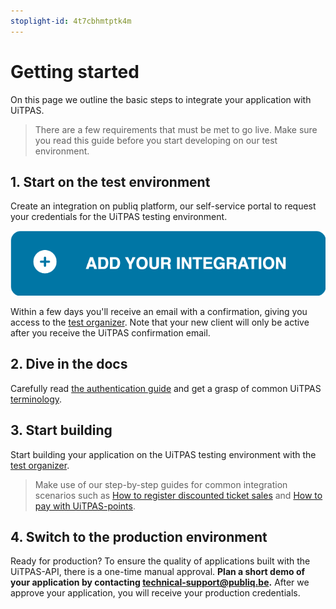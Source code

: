 ```yaml
---
stoplight-id: 4t7cbhmtptk4m
---
```


# Getting started

On this page we outline the basic steps to integrate your application with UiTPAS.

> There are a few requirements that must be met to go live. Make sure you read this guide before you start developing on our test environment.

## 1. Start on the test environment

Create an integration on publiq platform, our self-service portal to request your credentials for the UiTPAS testing environment. 

<!-- focus: false -->

[![Add your entry API integration](https://raw.githubusercontent.com/cultuurnet/apidocs/main/assets/add-your-integration.svg)](https://platform.publiq.be)

Within a few days you'll receive an email with a confirmation, giving you access to the [test organizer](./test-dataset.md). Note that your new client will only be active after you receive the UiTPAS confirmation email.

## 2. Dive in the docs

Carefully read [the authentication guide](./authentication.md) and get a grasp of common UiTPAS [terminology](./terminology.md).

## 3. Start building

Start building your application on the UiTPAS testing environment with the [test organizer](./test-dataset.md).

> Make use of our step-by-step guides for common integration scenarios such as [How to register discounted ticket sales](./registering-ticket-sales.md) and [How to pay with UiTPAS-points](./pay-with-UiTPAS-points.md).

## 4. Switch to the production environment

Ready for production? To ensure the quality of applications built with the UiTPAS-API, there is a one-time manual approval. **Plan a short demo of your application by contacting <technical-support@publiq.be>.** After we approve your application, you will receive your production credentials.
